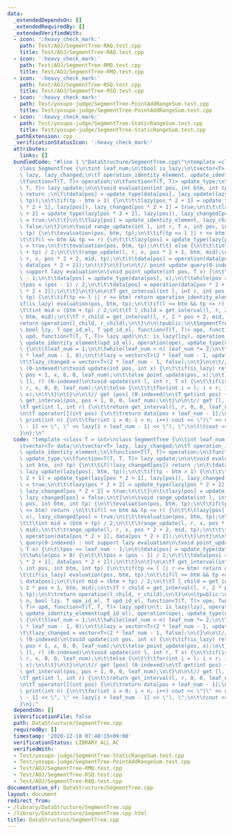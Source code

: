 ```yaml
---
data:
  _extendedDependsOn: []
  _extendedRequiredBy: []
  _extendedVerifiedWith:
  - icon: ':heavy_check_mark:'
    path: Test/AOJ/SegmentTree-RAQ.test.cpp
    title: Test/AOJ/SegmentTree-RAQ.test.cpp
  - icon: ':heavy_check_mark:'
    path: Test/AOJ/SegmentTree-RMQ.test.cpp
    title: Test/AOJ/SegmentTree-RMQ.test.cpp
  - icon: ':heavy_check_mark:'
    path: Test/AOJ/SegmentTree-RSQ.test.cpp
    title: Test/AOJ/SegmentTree-RSQ.test.cpp
  - icon: ':heavy_check_mark:'
    path: Test/yosupo-judge/SegmentTree-PointAddRangeSum.test.cpp
    title: Test/yosupo-judge/SegmentTree-PointAddRangeSum.test.cpp
  - icon: ':heavy_check_mark:'
    path: Test/yosupo-judge/SegmentTree-StaticRangeSum.test.cpp
    title: Test/yosupo-judge/SegmentTree-StaticRangeSum.test.cpp
  _pathExtension: cpp
  _verificationStatusIcon: ':heavy_check_mark:'
  attributes:
    links: []
  bundledCode: "#line 1 \"DataStructure/SegmentTree.cpp\"\ntemplate <class T = int>\n\
    class SegmentTree {\n\tint leaf_num;\n\tbool is_lazy;\n\tvector<T> data;\n\tvector<T>\
    \ lazy, lazy_changed;\n\tT operation_identity_element, update_identity_element;\n\
    \tfunction<T(T, T)> operation;\n\tfunction<T(T, T)> update_type;\n\tfunction<T(T,\
    \ T, T)> lazy_update;\n\n\tvoid evaluation(int pos, int btm, int tp) {\n\t\tif(!lazy_changed[pos])\
    \ return ;\n\t\tdata[pos] = update_type(data[pos], lazy_update(lazy[pos], btm,\
    \ tp));\n\t\tif(tp - btm > 1) {\n\t\t\tlazy[pos * 2 + 1] = update_type(lazy[pos\
    \ * 2 + 1], lazy[pos]), lazy_changed[pos * 2 + 1] = true;\n\t\t\tlazy[pos * 2\
    \ + 2] = update_type(lazy[pos * 2 + 2], lazy[pos]), lazy_changed[pos * 2 + 2]\
    \ = true;\n\t\t}\n\t\tlazy[pos] = update_identity_element, lazy_changed[pos] =\
    \ false;\n\t}\n\n\tvoid range_update(int l, int r, T x, int pos, int btm, int\
    \ tp) {\n\t\tevaluation(pos, btm, tp);\n\t\tif(tp <= l || r <= btm) return ;\n\
    \t\tif(l <= btm && tp <= r) {\n\t\t\tlazy[pos] = update_type(lazy[pos], x), lazy_changed[pos]\
    \ = true;\n\t\t\tevaluation(pos, btm, tp);\n\t\t} else {\n\t\t\tint mid = (btm\
    \ + tp) / 2;\n\t\t\trange_update(l, r, x, pos * 2 + 1, btm, mid);\n\t\t\trange_update(l,\
    \ r, x, pos * 2 + 2, mid, tp);\n\t\t\tdata[pos] = operation(data[pos * 2 + 1],\
    \ data[pos * 2 + 2]);\n\t\t}\n\t}\n\n\t// point update query(0-indexed) : not\
    \ support lazy evaluation\n\tvoid point_update(int pos, T x) {\n\t\tpos += leaf_num\
    \ - 1;\n\t\tdata[pos] = update_type(data[pos], x);\n\t\twhile(pos > 0) {\n\t\t\
    \tpos = (pos - 1) / 2;\n\t\t\tdata[pos] = operation(data[pos * 2 + 1], data[pos\
    \ * 2 + 2]);\n\t\t}\n\t}\n\n\tT get_interval(int l, int r, int pos, int btm, int\
    \ tp) {\n\t\tif(tp <= l || r <= btm) return operation_identity_element;\n\t\t\
    if(is_lazy) evaluation(pos, btm, tp);\n\t\tif(l <= btm && tp <= r) return data[pos];\n\
    \t\tint mid = (btm + tp) / 2;\n\t\tT l_child = get_interval(l, r, 2 * pos + 1,\
    \ btm, mid);\n\t\tT r_child = get_interval(l, r, 2 * pos + 2, mid, tp);\n\t\t\
    return operation(l_child, r_child);\n\t}\n\n\tpublic:\n\tSegmentTree(size_t n,\
    \ bool lzy, T ope_id_el, T upd_id_el, function<T(T, T)> ope, function<T(T, T)>\
    \ upd, function<T(T, T, T)> lazy_upd)\n\t: is_lazy(lzy), operation_identity_element(ope_id_el),\
    \ update_identity_element(upd_id_el), operation(ope), update_type(upd), lazy_update(lazy_upd)\
    \ {\n\t\tleaf_num = 1;\n\t\twhile(leaf_num < n) leaf_num *= 2;\n\t\tdata = vector<T>(2\
    \ * leaf_num - 1, 0);\n\t\tlazy = vector<T>(2 * leaf_num - 1, update_identity_element);\n\
    \t\tlazy_changed = vector<T>(2 * leaf_num - 1, false);\n\t}\n\n\t// update [pos]\
    \ (0-indexed)\n\tvoid update(int pos, int x) {\n\t\tif(is_lazy) return range_update(pos,\
    \ pos + 1, x, 0, 0, leaf_num);\n\t\telse point_update(pos, x);\n\t}\n\n\t// update\
    \ [l, r) (0-indexed)\n\tvoid update(int l, int r, T x) {\n\t\tif(is_lazy) range_update(l,\
    \ r, x, 0, 0, leaf_num);\n\t\telse {\n\t\t\tfor(int i = l; i < r; i++) point_update(i,\
    \ x);\n\t\t}\n\t}\n\n\t// get [pos] (0-indexed)\n\tT get(int pos) {\n\t\treturn\
    \ get_interval(pos, pos + 1, 0, 0, leaf_num);\n\t}\n\n\t// get [l, r) (0-indexed)\n\
    \tT get(int l, int r) {\n\t\treturn get_interval(l, r, 0, 0, leaf_num);\n\t}\n\
    \n\tT operator[](int pos) {\n\t\treturn data[pos + leaf_num - 1];\n\t}\n\n\tvoid\
    \ print(int n) {\n\t\tfor(int i = 0; i < n; i++) cout << \"(\" << data[i + leaf_num\
    \ - 1] << \", \" << lazy[i + leaf_num - 1] << \"), \";\n\t\tcout << endl;\n\t\
    }\n};\n"
  code: "template <class T = int>\nclass SegmentTree {\n\tint leaf_num;\n\tbool is_lazy;\n\
    \tvector<T> data;\n\tvector<T> lazy, lazy_changed;\n\tT operation_identity_element,\
    \ update_identity_element;\n\tfunction<T(T, T)> operation;\n\tfunction<T(T, T)>\
    \ update_type;\n\tfunction<T(T, T, T)> lazy_update;\n\n\tvoid evaluation(int pos,\
    \ int btm, int tp) {\n\t\tif(!lazy_changed[pos]) return ;\n\t\tdata[pos] = update_type(data[pos],\
    \ lazy_update(lazy[pos], btm, tp));\n\t\tif(tp - btm > 1) {\n\t\t\tlazy[pos *\
    \ 2 + 1] = update_type(lazy[pos * 2 + 1], lazy[pos]), lazy_changed[pos * 2 + 1]\
    \ = true;\n\t\t\tlazy[pos * 2 + 2] = update_type(lazy[pos * 2 + 2], lazy[pos]),\
    \ lazy_changed[pos * 2 + 2] = true;\n\t\t}\n\t\tlazy[pos] = update_identity_element,\
    \ lazy_changed[pos] = false;\n\t}\n\n\tvoid range_update(int l, int r, T x, int\
    \ pos, int btm, int tp) {\n\t\tevaluation(pos, btm, tp);\n\t\tif(tp <= l || r\
    \ <= btm) return ;\n\t\tif(l <= btm && tp <= r) {\n\t\t\tlazy[pos] = update_type(lazy[pos],\
    \ x), lazy_changed[pos] = true;\n\t\t\tevaluation(pos, btm, tp);\n\t\t} else {\n\
    \t\t\tint mid = (btm + tp) / 2;\n\t\t\trange_update(l, r, x, pos * 2 + 1, btm,\
    \ mid);\n\t\t\trange_update(l, r, x, pos * 2 + 2, mid, tp);\n\t\t\tdata[pos] =\
    \ operation(data[pos * 2 + 1], data[pos * 2 + 2]);\n\t\t}\n\t}\n\n\t// point update\
    \ query(0-indexed) : not support lazy evaluation\n\tvoid point_update(int pos,\
    \ T x) {\n\t\tpos += leaf_num - 1;\n\t\tdata[pos] = update_type(data[pos], x);\n\
    \t\twhile(pos > 0) {\n\t\t\tpos = (pos - 1) / 2;\n\t\t\tdata[pos] = operation(data[pos\
    \ * 2 + 1], data[pos * 2 + 2]);\n\t\t}\n\t}\n\n\tT get_interval(int l, int r,\
    \ int pos, int btm, int tp) {\n\t\tif(tp <= l || r <= btm) return operation_identity_element;\n\
    \t\tif(is_lazy) evaluation(pos, btm, tp);\n\t\tif(l <= btm && tp <= r) return\
    \ data[pos];\n\t\tint mid = (btm + tp) / 2;\n\t\tT l_child = get_interval(l, r,\
    \ 2 * pos + 1, btm, mid);\n\t\tT r_child = get_interval(l, r, 2 * pos + 2, mid,\
    \ tp);\n\t\treturn operation(l_child, r_child);\n\t}\n\n\tpublic:\n\tSegmentTree(size_t\
    \ n, bool lzy, T ope_id_el, T upd_id_el, function<T(T, T)> ope, function<T(T,\
    \ T)> upd, function<T(T, T, T)> lazy_upd)\n\t: is_lazy(lzy), operation_identity_element(ope_id_el),\
    \ update_identity_element(upd_id_el), operation(ope), update_type(upd), lazy_update(lazy_upd)\
    \ {\n\t\tleaf_num = 1;\n\t\twhile(leaf_num < n) leaf_num *= 2;\n\t\tdata = vector<T>(2\
    \ * leaf_num - 1, 0);\n\t\tlazy = vector<T>(2 * leaf_num - 1, update_identity_element);\n\
    \t\tlazy_changed = vector<T>(2 * leaf_num - 1, false);\n\t}\n\n\t// update [pos]\
    \ (0-indexed)\n\tvoid update(int pos, int x) {\n\t\tif(is_lazy) return range_update(pos,\
    \ pos + 1, x, 0, 0, leaf_num);\n\t\telse point_update(pos, x);\n\t}\n\n\t// update\
    \ [l, r) (0-indexed)\n\tvoid update(int l, int r, T x) {\n\t\tif(is_lazy) range_update(l,\
    \ r, x, 0, 0, leaf_num);\n\t\telse {\n\t\t\tfor(int i = l; i < r; i++) point_update(i,\
    \ x);\n\t\t}\n\t}\n\n\t// get [pos] (0-indexed)\n\tT get(int pos) {\n\t\treturn\
    \ get_interval(pos, pos + 1, 0, 0, leaf_num);\n\t}\n\n\t// get [l, r) (0-indexed)\n\
    \tT get(int l, int r) {\n\t\treturn get_interval(l, r, 0, 0, leaf_num);\n\t}\n\
    \n\tT operator[](int pos) {\n\t\treturn data[pos + leaf_num - 1];\n\t}\n\n\tvoid\
    \ print(int n) {\n\t\tfor(int i = 0; i < n; i++) cout << \"(\" << data[i + leaf_num\
    \ - 1] << \", \" << lazy[i + leaf_num - 1] << \"), \";\n\t\tcout << endl;\n\t\
    }\n};"
  dependsOn: []
  isVerificationFile: false
  path: DataStructure/SegmentTree.cpp
  requiredBy: []
  timestamp: '2020-12-18 07:40:15+09:00'
  verificationStatus: LIBRARY_ALL_AC
  verifiedWith:
  - Test/yosupo-judge/SegmentTree-StaticRangeSum.test.cpp
  - Test/yosupo-judge/SegmentTree-PointAddRangeSum.test.cpp
  - Test/AOJ/SegmentTree-RMQ.test.cpp
  - Test/AOJ/SegmentTree-RSQ.test.cpp
  - Test/AOJ/SegmentTree-RAQ.test.cpp
documentation_of: DataStructure/SegmentTree.cpp
layout: document
redirect_from:
- /library/DataStructure/SegmentTree.cpp
- /library/DataStructure/SegmentTree.cpp.html
title: DataStructure/SegmentTree.cpp
---
```

